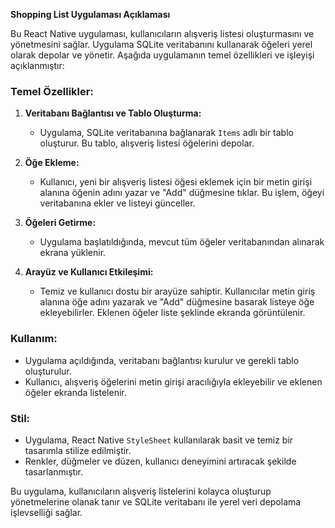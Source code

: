 **Shopping List Uygulaması Açıklaması**

Bu React Native uygulaması, kullanıcıların alışveriş listesi oluşturmasını ve yönetmesini sağlar. Uygulama SQLite veritabanını kullanarak öğeleri yerel olarak depolar ve yönetir. Aşağıda uygulamanın temel özellikleri ve işleyişi açıklanmıştır:

### Temel Özellikler:
1. **Veritabanı Bağlantısı ve Tablo Oluşturma:**
   - Uygulama, SQLite veritabanına bağlanarak `Items` adlı bir tablo oluşturur. Bu tablo, alışveriş listesi öğelerini depolar.
  
2. **Öğe Ekleme:**
   - Kullanıcı, yeni bir alışveriş listesi öğesi eklemek için bir metin girişi alanına öğenin adını yazar ve "Add" düğmesine tıklar. Bu işlem, öğeyi veritabanına ekler ve listeyi günceller.
  
3. **Öğeleri Getirme:**
   - Uygulama başlatıldığında, mevcut tüm öğeler veritabanından alınarak ekrana yüklenir.

4. **Arayüz ve Kullanıcı Etkileşimi:**
   - Temiz ve kullanıcı dostu bir arayüze sahiptir. Kullanıcılar metin giriş alanına öğe adını yazarak ve "Add" düğmesine basarak listeye öğe ekleyebilirler. Eklenen öğeler liste şeklinde ekranda görüntülenir.

### Kullanım:
- Uygulama açıldığında, veritabanı bağlantısı kurulur ve gerekli tablo oluşturulur.
- Kullanıcı, alışveriş öğelerini metin girişi aracılığıyla ekleyebilir ve eklenen öğeler ekranda listelenir.

### Stil:
- Uygulama, React Native `StyleSheet` kullanılarak basit ve temiz bir tasarımla stilize edilmiştir.
- Renkler, düğmeler ve düzen, kullanıcı deneyimini artıracak şekilde tasarlanmıştır.

Bu uygulama, kullanıcıların alışveriş listelerini kolayca oluşturup yönetmelerine olanak tanır ve SQLite veritabanı ile yerel veri depolama işlevselliği sağlar.
